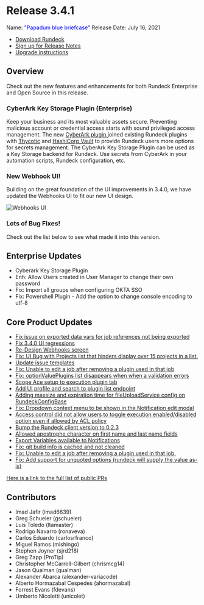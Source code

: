 # Release 3.4.1

Name: <span style="color: blue"><span class="glyphicon glyphicon-briefcase"></span> "Papadum blue briefcase"</span>
Release Date: July 16, 2021

- [Download Rundeck](https://download.rundeck.com/)
- [Sign up for Release Notes](https://www.rundeck.com/release-notes-signup)
- [Upgrade instructions](/upgrading/)

## Overview
Check out the new features and enhancements for both Rundeck Enterprise and Open Source in this release.

### CyberArk Key Storage Plugin (Enterprise)

Keep your business and its most valuable assets secure. Preventing malicious account or credential access starts with sound privileged access management. The new [CyberArk plugin ](/manual/key-storage/storage-plugins/cyberark-storage.md)joined existing Rundeck plugins with [Thycotic](/manual/key-storage/storage-plugins/thycotic-storage.md) and [HashiCorp Vault](/manual/key-storage/storage-plugins/vault.md) to provide Rundeck users more options for secrets management. The CyberArk Key Storage Plugin can be used as a Key Storage backend for Rundeck. Use secrets from CyberArk in your automation scripts, Rundeck configuration, etc.

### New Webhook UI!  

Building on the great foundation of the UI improvements in 3.4.0, we have updated the Webhooks UI to fit our new UI design.

![Webhooks UI](@assets/img/relnotes-341-webhooksui.gif)

### Lots of Bug Fixes!

Check out the list below to see what made it into this version.

## Enterprise Updates

* Cyberark Key Storage Plugin
* Enh: Allow Users created in User Manager to change their own password
* Fix: Import all groups when configuring OKTA SSO
* Fix: Powershell Plugin - Add the option to change console encoding to utf-8


## Core Product Updates

* [Fix issue on exported data vars for job references not being exported](https://github.com/rundeck/rundeck/pull/7143)
* [Fix 3.4.0 UI regressions](https://github.com/rundeck/rundeck/pull/7140)
* [Re-Design Webhooks screen](https://github.com/rundeck/rundeck/pull/7134)
* [Fix: UI Bug with Projects list that hinders display over 15 projects in a list.](https://github.com/rundeck/rundeck/pull/7133)
* [Update issue templates](https://github.com/rundeck/rundeck/pull/7129)
* [Fix: Unable to edit a job after removing a plugin used in that job](https://github.com/rundeck/rundeck/pull/7126)
* [Fix: optionValuePlugins list disappears when when a validation errors](https://github.com/rundeck/rundeck/pull/7121)
* [Scope Ace setup to execution plugin tab](https://github.com/rundeck/rundeck/pull/7120)
* [Add UI profile and search to plugin list endpoint](https://github.com/rundeck/rundeck/pull/7118)
* [Adding maxsize and expiration time for fileUploadService config on RundeckConfigBase](https://github.com/rundeck/rundeck/pull/7115)
* [Fix: Dropdown context menu to be shown in the Notification edit modal](https://github.com/rundeck/rundeck/pull/7108)
* [Access control did not allow users to toggle execution enabled/disabled option even if allowed by ACL policy](https://github.com/rundeck/rundeck/pull/7095)
* [Bump the Rundeck client version to 0.2.3](https://github.com/rundeck/rundeck/pull/7093)
* [Allowed apostrophe character on first name and last name fields](https://github.com/rundeck/rundeck/pull/7060)
* [Export Variables available to Notifications](https://github.com/rundeck/rundeck/pull/7045)
* [Fix: git build info is cached and not cleaned](https://github.com/rundeck/rundeck/pull/7021)
* [Fix: Unable to edit a job after removing a plugin used in that job.](https://github.com/rundeck/rundeck/pull/7009)
* [Fix: Add support for unquoted options (rundeck will supply the value as-is)](https://github.com/rundeck/rundeck/pull/6823)


[Here is a link to the full list of public PRs](https://github.com/rundeck/rundeck/pulls?q=is%3Apr+milestone%3A3.4.1+is%3Aclosed)

## Contributors

* Imad Jafir (imad6639)
* Greg Schueler (gschueler)
* Luis Toledo (ltamaster)
* Rodrigo Navarro (ronaveva)
* Carlos Eduardo (carlosrfranco)
* Miguel Ramos (mishingo)
* Stephen Joyner (sjrd218)
* Greg Zapp (ProTip)
* Christopher McCarroll-Gilbert (chrismcg14)
* Jason Qualman (qualman)
* Alexander Abarca (alexander-variacode)
* Alberto Hormazabal Cespedes (ahormazabal)
* Forrest Evans (fdevans)
* Umberto Nicoletti (unicolet)
